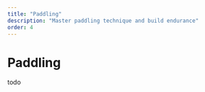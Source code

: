 ```yaml
---
title: "Paddling"
description: "Master paddling technique and build endurance"
order: 4
---
```


# Paddling

todo

